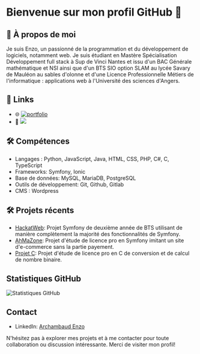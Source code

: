 # Bienvenue sur mon profil GitHub 👋

## 🚀 À propos de moi
Je suis Enzo, un passionné de la programmation et du développement de logiciels, notamment web. Je suis étudiant en Mastère Spécialisation Développement full stack à Sup de Vinci Nantes et issu d'un BAC Générale mathématique et NSI ainsi que d'un BTS SIO option SLAM au lycée Savary de Mauléon au sables d'olonne et d'une Licence Professionnelle Métiers de l'informatique : applications web à l'Université des sciences d'Angers.

## 🔗 Links

- 🌐 [![portfolio](https://img.shields.io/badge/my_portfolio-000?style=for-the-badge&logo=ko-fi&logoColor=white)](https://sites.google.com/view/portfolio-enzo-archambaud/accueil)
- 📧 <a href="mailto:bib.enzoarchambaud@gmail.com" target="_blank">
    <img src="https://img.shields.io/badge/eMail-005FF9?style=for-the-badge&logo=maildotru&logoColor=white">
  </a>
  
## 🛠 Compétences
- Langages : Python, JavaScript, Java, HTML, CSS, PHP, C#, C, TypeScript
- Frameworks: Symfony, Ionic
- Base de données: MySQL, MariaDB, PostgreSQL
- Outils de développement: Git, Github, Gitlab
- CMS : Wordpress

## 🛠 Projets récents
- [HackatWeb](https://github.com/Ewox85/HackatWeb): Projet Symfony de deuxième année de BTS utilisant de manière complètement la majorité des fonctionnalités de Symfony.
- [AhMaZone](https://github.com/Ewox85/AhMaZone): Projet d'étude de licence pro en Symfony imitant un site d'e-commerce sans la partie payement.
- [Projet C](https://github.com/DBoudero/ProjetCSujet1): Projet d'étude de licence pro en C de conversion et de calcul de nombre binaire.

## Statistiques GitHub
![Statistiques GitHub](https://github-readme-stats.vercel.app/api?username=Ewox85&show_icons=true&theme=dark)

## Contact
- LinkedIn: [Archambaud Enzo](https://www.linkedin.com/in/enzo-archambaud-2715b9238/)

N'hésitez pas à explorer mes projets et à me contacter pour toute collaboration ou discussion intéressante. Merci de visiter mon profil!
